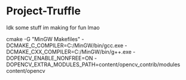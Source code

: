 # Project-Truffle
Idk some stuff im making for fun lmao

cmake -G "MinGW Makefiles" -DCMAKE_C_COMPILER=C:/MinGW/bin/gcc.exe -DCMAKE_CXX_COMPILER=C:/MinGW/bin/g++.exe -DOPENCV_ENABLE_NONFREE=ON -DOPENCV_EXTRA_MODULES_PATH=content/opencv_contrib/modules content/opencv